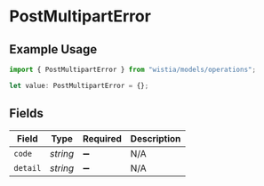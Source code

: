 # PostMultipartError

## Example Usage

```typescript
import { PostMultipartError } from "wistia/models/operations";

let value: PostMultipartError = {};
```

## Fields

| Field              | Type               | Required           | Description        |
| ------------------ | ------------------ | ------------------ | ------------------ |
| `code`             | *string*           | :heavy_minus_sign: | N/A                |
| `detail`           | *string*           | :heavy_minus_sign: | N/A                |